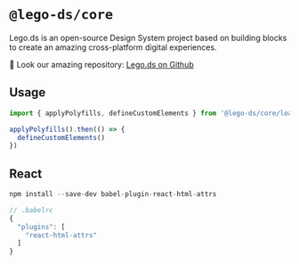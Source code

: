 # `@lego-ds/core`

Lego.ds is an open-source Design System project based on building blocks to create an amazing cross-platform digital experiences.

🚀 Look our amazing repository: [Lego.ds on Github](https://github.com/victormath12/lego-ds)

## Usage

```js
import { applyPolyfills, defineCustomElements } from '@lego-ds/core/loader';

applyPolyfills().then(() => {
  defineCustomElements()
})
```

## React

```js
npm install --save-dev babel-plugin-react-html-attrs

// .babelrc
{
  "plugins": [
    "react-html-attrs"
  ]
}
```
